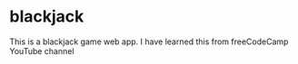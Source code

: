 # blackjack
This is a blackjack game web app. I have learned this from freeCodeCamp YouTube channel

